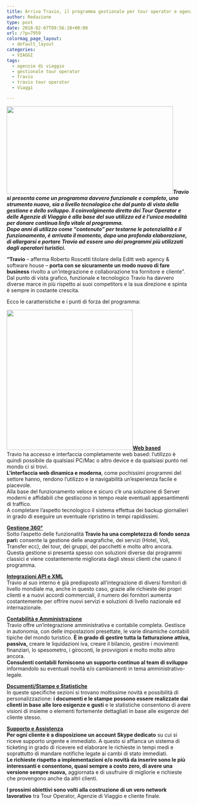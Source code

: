 ```yaml
---
title: Arriva Travio, il programma gestionale per tour operator e agenzie di viaggio
author: Redazione
type: post
date: 2018-02-07T09:56:28+00:00
url: /?p=7959
colormag_page_layout:
  - default_layout
categories:
  - VIAGGI
tags:
  - agenzie di viaggio
  - gestionale tour operator
  - travio
  - travio tour operator
  - Viaggi

---
```

**_<img decoding="async" loading="lazy" class="wp-image-7964 alignleft" src="https://progressonline.it/wp-content/uploads/2018/02/logo-300x157.jpg" alt="" width="455" height="239" />Travio si presenta come un programma davvero funzionale e completo, uno strumento nuovo, sia a livello tecnologico che dal punto di vista della gestione e dello sviluppo. Il coinvolgimento diretto dei Tour Operator e delle Agenzie di Viaggio è alla base del suo utilizzo ed è l&#8217;unica modalità per donare continua linfa vitale al programma._**  
**_Dopo anni di utilizzo come &#8220;contenuto&#8221; per testarne le potenzialità e il funzionamento, è arrivato il momento, dopo una profonda elaborazione, di allargarsi e portare Travio ad essere uno dei programmi più utilizzati dagli operatori turistici._**

**“Travio** – afferma Roberto Roscetti titolare della Editt web agency & software house &#8211; **porta con se sicuramente un modo nuovo di fare business** rivolto a un&#8217;integrazione e collaborazione tra fornitore e cliente”.  
Dal punto di vista grafico, funzionale e tecnologico Travio ha davvero diverse marce in più rispetto ai suoi competitors e la sua direzione e spinta è sempre in costante crescita.

Ecco le caratteristiche e i punti di forza del programma:

**<u><img decoding="async" loading="lazy" class=" wp-image-7960 alignright" src="https://progressonline.it/wp-content/uploads/2018/02/travio-300x297.png" alt="" width="345" height="383" />Web based</u>**  
Travio ha accesso e interfaccia completamente web based: l&#8217;utilizzo è quindi possibile da qualsiasi PC/Mac o altro device e da qualsiasi punto nel mondo ci si trovi.  
**L&#8217;interfaccia web dinamica e moderna**, come pochissimi programmi del settore hanno, rendono l&#8217;utilizzo e la navigabilità un&#8217;esperienza facile e piacevole.  
Alla base del funzionamento veloce e sicuro c&#8217;è una soluzione di Server moderni e affidabili che gestiscono in tempo reale eventuali appesantimenti di traffico.  
A completare l&#8217;aspetto tecnologico il sistema effettua dei backup giornalieri in grado di eseguire un eventuale ripristino in tempi rapidissimi.

**<u>Gestione 360°</u>**  
Sotto l&#8217;aspetto delle funzionalità **Travio ha una completezza di fondo senza pari:** consente la gestione delle anagrafiche, dei servizi (Hotel, Voli, Transfer ecc), dei tour, dei gruppi, dei pacchetti e molto altro ancora. Questa gestione si presenta spesso con soluzioni diverse dai programmi classici e viene costantemente migliorata dagli stessi clienti che usano il programma.

**<u>Integrazioni API e XML</u>**  
Travio al suo interno è già predisposto all&#8217;integrazione di diversi fornitori di livello mondiale ma, anche in questo caso, grazie alle richieste dei propri clienti e a nuovi accordi commerciali, il numero dei fornitori aumenta costantemente per offrire nuovi servizi e soluzioni di livello nazionale ed internazionale.

**<u>Contabilità e Amministrazione</u>**  
Travio offre un&#8217;integrazione amministrativa e contabile completa. Gestisce in autonomia, con delle impostazioni presettate, le varie dinamiche contabili tipiche del mondo turistico. **È in grado di gestire tutta la fatturazione attiva, passiva,** creare le liquidazioni iva, creare il bilancio, gestire i movimenti finanziari, lo spesometro, i giroconti, le provvigioni e molto molto altro ancora.  
**Consulenti contabili forniscono un supporto continuo al team di sviluppo** informandolo su eventuali novità e/o cambiamenti in tema amministrativo-legale.

**<u>Documenti/Stampe e Statistiche</u>**  
In queste specifiche sezioni si trovano moltissime novità e possibilità di personalizzazione: **i documenti e le stampe possono essere realizzate dai clienti in base alle loro esigenze e gusti** e le statistiche consentono di avere visioni di insieme o elementi fortemente dettagliati in base alle esigenze del cliente stesso.

**<u>Supporto e Assistenza</u>**  
**Per ogni cliente è a disposizione un account Skype dedicato** su cui si riceve supporto urgente e immediato. A questo si affianca un sistema di ticketing in grado di ricevere ed elaborare le richieste in tempi medi e soprattutto di mandare notifiche legate ai cambi di stato immediati.  
**Le richieste rispetto a implementazioni e/o novità da inserire sono le più interessanti e consentono, quasi sempre a costo zero, di avere una versione sempre nuova,** aggiornata e di usufruire di migliorie e richieste che provengono anche da altri clienti.

**I prossimi obiettivi sono volti alla costruzione di un vero network lavorativo** tra Tour Operator, Agenzie di Viaggio e cliente finale.